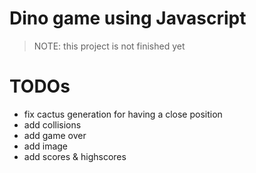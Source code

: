 
# Dino game using Javascript

> NOTE: this project is not finished yet

# TODOs

- fix cactus generation for having a close position
- add collisions
- add game over
- add image
- add scores & highscores